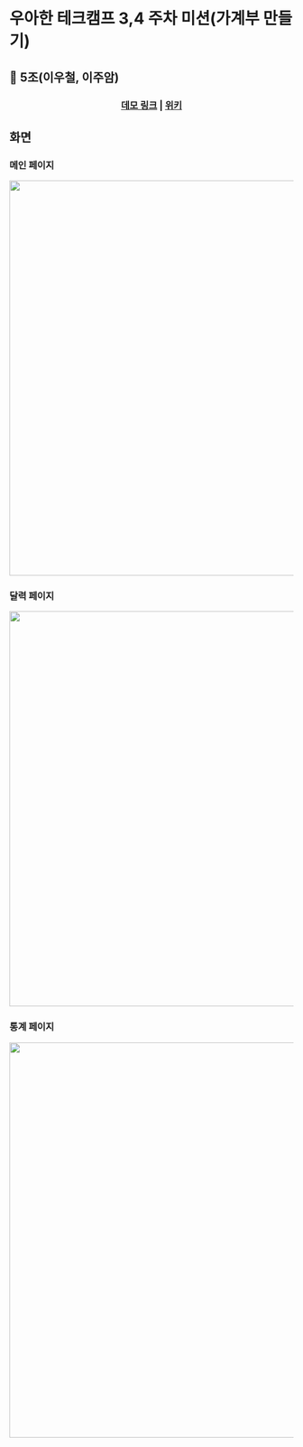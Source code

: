 # 우아한 테크캠프 3,4 주차 미션(가계부 만들기)

## 🤗 5조(이우철, 이주암)

<div align="center">

### [데모 링크](http://54.180.132.89) | [위키](https://github.com/woowa-techcamp-2022/web-moneybook-5/wiki)
</div>
    
## 화면

### 메인 페이지

<div align="center">
  <img width="700" src="https://i.imgur.com/8cnbpg5.png">
</div>

### 달력 페이지

<div align="center">
  <img width="700" src="https://i.imgur.com/iIoX6v2.png">
</div>

### 통계 페이지

<div align="center">
  <img width="700" src="https://i.imgur.com/Nv3T1OR.gif">
</div>
